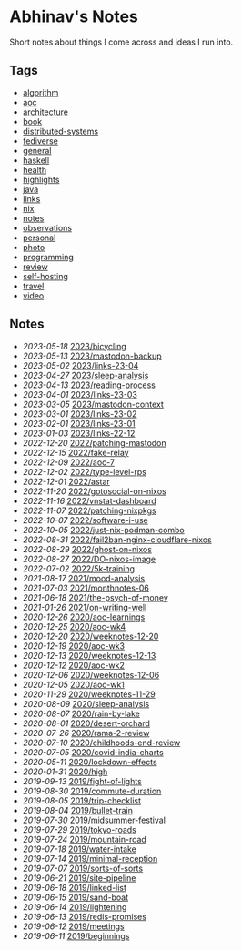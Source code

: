 # Abhinav's Notes

Short notes about things I come across and ideas I run into.

## Tags

- [algorithm](/tags/algorithm)
- [aoc](/tags/aoc)
- [architecture](/tags/architecture)
- [book](/tags/book)
- [distributed-systems](/tags/distributed-systems)
- [fediverse](/tags/fediverse)
- [general](/tags/general)
- [haskell](/tags/haskell)
- [health](/tags/health)
- [highlights](/tags/highlights)
- [java](/tags/java)
- [links](/tags/links)
- [nix](/tags/nix)
- [notes](/tags/notes)
- [observations](/tags/observations)
- [personal](/tags/personal)
- [photo](/tags/photo)
- [programming](/tags/programming)
- [review](/tags/review)
- [self-hosting](/tags/self-hosting)
- [travel](/tags/travel)
- [video](/tags/video)

## Notes

- *2023-05-18* [2023/bicycling](/2023/bicycling)
- *2023-05-13* [2023/mastodon-backup](/2023/mastodon-backup)
- *2023-05-02* [2023/links-23-04](/2023/links-23-04)
- *2023-04-27* [2023/sleep-analysis](/2023/sleep-analysis)
- *2023-04-13* [2023/reading-process](/2023/reading-process)
- *2023-04-01* [2023/links-23-03](/2023/links-23-03)
- *2023-03-05* [2023/mastodon-context](/2023/mastodon-context)
- *2023-03-01* [2023/links-23-02](/2023/links-23-02)
- *2023-02-01* [2023/links-23-01](/2023/links-23-01)
- *2023-01-03* [2023/links-22-12](/2023/links-22-12)
- *2022-12-20* [2022/patching-mastodon](/2022/patching-mastodon)
- *2022-12-15* [2022/fake-relay](/2022/fake-relay)
- *2022-12-09* [2022/aoc-7](/2022/aoc-7)
- *2022-12-02* [2022/type-level-rps](/2022/type-level-rps)
- *2022-12-01* [2022/astar](/2022/astar)
- *2022-11-20* [2022/gotosocial-on-nixos](/2022/gotosocial-on-nixos)
- *2022-11-16* [2022/vnstat-dashboard](/2022/vnstat-dashboard)
- *2022-11-07* [2022/patching-nixpkgs](/2022/patching-nixpkgs)
- *2022-10-07* [2022/software-i-use](/2022/software-i-use)
- *2022-10-05* [2022/just-nix-podman-combo](/2022/just-nix-podman-combo)
- *2022-08-31* [2022/fail2ban-nginx-cloudflare-nixos](/2022/fail2ban-nginx-cloudflare-nixos)
- *2022-08-29* [2022/ghost-on-nixos](/2022/ghost-on-nixos)
- *2022-08-27* [2022/DO-nixos-image](/2022/DO-nixos-image)
- *2022-07-02* [2022/5k-training](/2022/5k-training)
- *2021-08-17* [2021/mood-analysis](/2021/mood-analysis)
- *2021-07-03* [2021/monthnotes-06](/2021/monthnotes-06)
- *2021-06-18* [2021/the-psych-of-money](/2021/the-psych-of-money)
- *2021-01-26* [2021/on-writing-well](/2021/on-writing-well)
- *2020-12-26* [2020/aoc-learnings](/2020/aoc-learnings)
- *2020-12-25* [2020/aoc-wk4](/2020/aoc-wk4)
- *2020-12-20* [2020/weeknotes-12-20](/2020/weeknotes-12-20)
- *2020-12-19* [2020/aoc-wk3](/2020/aoc-wk3)
- *2020-12-13* [2020/weeknotes-12-13](/2020/weeknotes-12-13)
- *2020-12-12* [2020/aoc-wk2](/2020/aoc-wk2)
- *2020-12-06* [2020/weeknotes-12-06](/2020/weeknotes-12-06)
- *2020-12-05* [2020/aoc-wk1](/2020/aoc-wk1)
- *2020-11-29* [2020/weeknotes-11-29](/2020/weeknotes-11-29)
- *2020-08-09* [2020/sleep-analysis](/2020/sleep-analysis)
- *2020-08-07* [2020/rain-by-lake](/2020/rain-by-lake)
- *2020-08-01* [2020/desert-orchard](/2020/desert-orchard)
- *2020-07-26* [2020/rama-2-review](/2020/rama-2-review)
- *2020-07-10* [2020/childhoods-end-review](/2020/childhoods-end-review)
- *2020-07-05* [2020/covid-india-charts](/2020/covid-india-charts)
- *2020-05-11* [2020/lockdown-effects](/2020/lockdown-effects)
- *2020-01-31* [2020/high](/2020/high)
- *2019-09-13* [2019/fight-of-lights](/2019/fight-of-lights)
- *2019-08-30* [2019/commute-duration](/2019/commute-duration)
- *2019-08-05* [2019/trip-checklist](/2019/trip-checklist)
- *2019-08-04* [2019/bullet-train](/2019/bullet-train)
- *2019-07-30* [2019/midsummer-festival](/2019/midsummer-festival)
- *2019-07-29* [2019/tokyo-roads](/2019/tokyo-roads)
- *2019-07-24* [2019/mountain-road](/2019/mountain-road)
- *2019-07-18* [2019/water-intake](/2019/water-intake)
- *2019-07-14* [2019/minimal-reception](/2019/minimal-reception)
- *2019-07-07* [2019/sorts-of-sorts](/2019/sorts-of-sorts)
- *2019-06-21* [2019/site-pipeline](/2019/site-pipeline)
- *2019-06-18* [2019/linked-list](/2019/linked-list)
- *2019-06-15* [2019/sand-boat](/2019/sand-boat)
- *2019-06-14* [2019/lightening](/2019/lightening)
- *2019-06-13* [2019/redis-promises](/2019/redis-promises)
- *2019-06-12* [2019/meetings](/2019/meetings)
- *2019-06-11* [2019/beginnings](/2019/beginnings)
